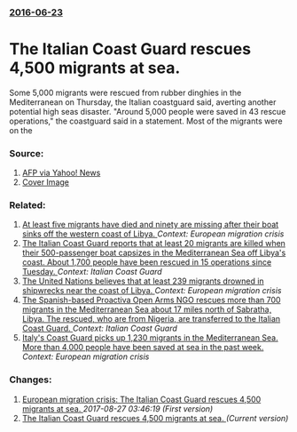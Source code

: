 ### [2016-06-23](/news/2016/06/23/index.md)

# The Italian Coast Guard rescues 4,500 migrants at sea. 

Some 5,000 migrants were rescued from rubber dinghies in the Mediterranean on Thursday, the Italian coastguard said, averting another potential high seas disaster. &quot;Around 5,000 people were saved in 43 rescue operations,&quot; the coastguard said in a statement. Most of the migrants were on the


### Source:

1. [AFP via Yahoo! News](https://www.yahoo.com/news/4-500-people-rescued-med-italy-coastguard-165330685.html)
1. [Cover Image](https://s.yimg.com/uu/api/res/1.2/f2K1f0ZbxZq62rQWHMjdug--/aD02NDY7dz0xMDI0O3NtPTE7YXBwaWQ9eXRhY2h5b24-/http://media.zenfs.com/en_us/News/afp.com/ba3dc5180c510861a1a096b34911059e4473e8a3.jpg)

### Related:

1. [At least five migrants have died and ninety are missing after their boat sinks off the western coast of Libya. ](/news/2017/09/21/at-least-five-migrants-have-died-and-ninety-are-missing-after-their-boat-sinks-off-the-western-coast-of-libya.md) _Context: European migration crisis_
2. [The Italian Coast Guard reports that at least 20 migrants are killed when their 500-passenger boat capsizes in the Mediterranean Sea off Libya's coast. About 1,700 people have been rescued in 15 operations since Tuesday. ](/news/2017/05/24/the-italian-coast-guard-reports-that-at-least-20-migrants-are-killed-when-their-500-passenger-boat-capsizes-in-the-mediterranean-sea-off-lib.md) _Context: Italian Coast Guard_
3. [The United Nations believes that at least 239 migrants drowned in shipwrecks near the coast of Libya. ](/news/2016/11/3/the-united-nations-believes-that-at-least-239-migrants-drowned-in-shipwrecks-near-the-coast-of-libya.md) _Context: European migration crisis_
4. [The Spanish-based Proactiva Open Arms NGO rescues more than 700 migrants in the Mediterranean Sea about 17 miles north of Sabratha, Libya. The rescued, who are from Nigeria, are transferred to the Italian Coast Guard. ](/news/2016/08/28/the-spanish-based-proactiva-open-arms-ngo-rescues-more-than-700-migrants-in-the-mediterranean-sea-about-17-miles-north-of-sabratha-libya-t.md) _Context: Italian Coast Guard_
5. [Italy's Coast Guard picks up 1,230 migrants in the Mediterranean Sea. More than 4,000 people have been saved at sea in the past week. ](/news/2016/06/12/italy-s-coast-guard-picks-up-1-230-migrants-in-the-mediterranean-sea-more-than-4-000-people-have-been-saved-at-sea-in-the-past-week.md) _Context: European migration crisis_

### Changes:

1. [European migration crisis: The Italian Coast Guard rescues 4,500 migrants at sea. ](/news/2016/06/23/european-migration-crisis-the-italian-coast-guard-rescues-4-500-migrants-at-sea.md) _2017-08-27 03:46:19 (First version)_
1. [The Italian Coast Guard rescues 4,500 migrants at sea. ](/news/2016/06/23/the-italian-coast-guard-rescues-4-500-migrants-at-sea.md) _(Current version)_
